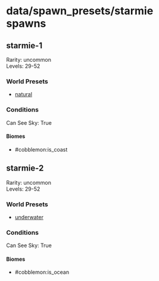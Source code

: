 # data/spawn_presets/starmie spawns  
  
## starmie-1  
Rarity: uncommon  
Levels: 29-52  
  
### World Presets  
* [natural](/data/world_presets/natural.md)  
  
### Conditions  
Can See Sky: True  
  
#### Biomes  
  * #cobblemon:is_coast
  
  
## starmie-2  
Rarity: uncommon  
Levels: 29-52  
  
### World Presets  
* [underwater](/data/world_presets/underwater.md)  
  
### Conditions  
Can See Sky: True  
  
#### Biomes  
  * #cobblemon:is_ocean
  
